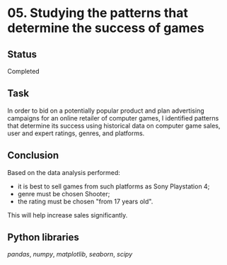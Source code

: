 # 05. Studying the patterns that determine the success of games

## Status
Completed

## Task

In order to bid on a potentially popular product and plan advertising campaigns for an online retailer of computer games, I identified patterns that determine its success using historical data on computer game sales, user and expert ratings, genres, and platforms.  

## Conclusion

Based on the data analysis performed:
- it is best to sell games from such platforms as Sony Playstation 4;
- genre must be chosen Shooter;
- the rating must be chosen "from 17 years old".

This will help increase sales significantly.

## Python libraries

*pandas*, *numpy*, *matplotlib*, *seaborn*, *scipy*
